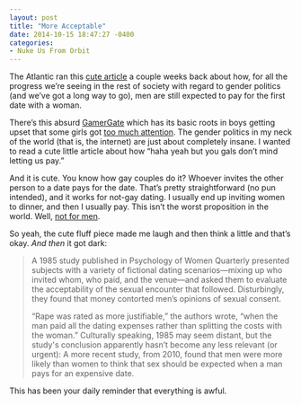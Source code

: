 ```yaml
---
layout: post
title: "More Acceptable"
date: 2014-10-15 18:47:27 -0400
categories: 
- Nuke Us From Orbit
---
```


The Atlantic ran this [cute article](http://theatlantic.com/business/archive/2014/09/why-do-men-keep-paying-for-the-first-date/380387/) a couple weeks back about how, for all the progress we’re seeing in the rest of society with regard to gender politics (and we’ve got a long way to go), men are still expected to pay for the first date with a woman. 

There’s this absurd [GamerGate](http://deadspin.com/the-future-of-the-culture-wars-is-here-and-its-gamerga-1646145844) which has its basic roots in boys getting upset that some girls got [too much attention](http://www.wired.com/2014/10/trolls-will-always-win/). The gender politics in my neck of the world (that is, the internet) are just about completely insane. I wanted to read a cute little article about how “haha yeah but you gals don’t mind letting us pay.” 

And it is cute. You know how gay couples do it? Whoever invites the other person to a date pays for the date. That’s pretty straightforward (no pun intended), and it works for not-gay dating. I usually end up inviting women to dinner, and then I usually pay. This isn’t the worst proposition in the world. Well, [not for men](https://www.youtube.com/watch?v=UTULoJlD_V4).

So yeah, the cute fluff piece made me laugh and then think a little and that’s okay. *And then* it got dark:

> A 1985 study published in Psychology of Women Quarterly presented subjects with a variety of fictional dating scenarios—mixing up who invited whom, who paid, and the venue—and asked them to evaluate the acceptability of the sexual encounter that followed. Disturbingly, they found that money contorted men’s opinions of sexual consent.
>
> “Rape was rated as more justifiable,” the authors wrote, “when the man paid all the dating expenses rather than splitting the costs with the woman.” Culturally speaking, 1985 may seem distant, but the study's conclusion apparently hasn’t become any less relevant (or urgent): A more recent study, from 2010, found that men were more likely than women to think that sex should be expected when a man pays for an expensive date.

This has been your daily reminder that everything is awful.